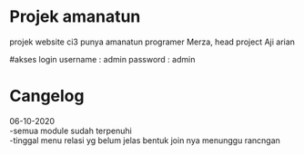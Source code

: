 # Projek amanatun
projek website ci3 punya amanatun
programer Merza, head project Aji arian

#akses login
username : admin
password : admin

# Cangelog
06-10-2020<br/>
-semua module sudah terpenuhi<br/>
-tinggal menu relasi yg belum jelas bentuk join nya menunggu rancngan<br/>


